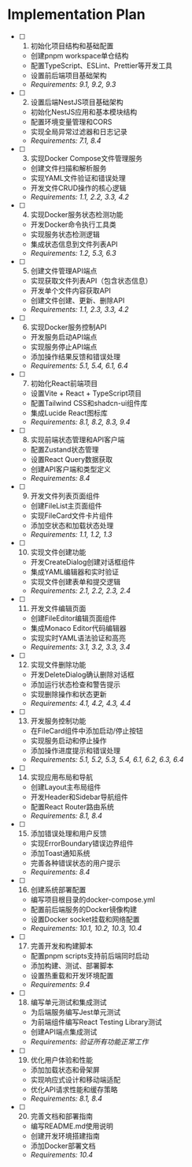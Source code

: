 # Implementation Plan

- [ ] 1. 初始化项目结构和基础配置
  - 创建pnpm workspace单仓结构
  - 配置TypeScript、ESLint、Prettier等开发工具
  - 设置前后端项目基础架构
  - _Requirements: 9.1, 9.2, 9.3_

- [ ] 2. 设置后端NestJS项目基础架构
  - 初始化NestJS应用和基本模块结构
  - 配置环境变量管理和CORS
  - 实现全局异常过滤器和日志记录
  - _Requirements: 7.1, 8.4_

- [ ] 3. 实现Docker Compose文件管理服务
  - 创建文件扫描和解析服务
  - 实现YAML文件验证和错误处理
  - 开发文件CRUD操作的核心逻辑
  - _Requirements: 1.1, 2.2, 3.3, 4.2_

- [ ] 4. 实现Docker服务状态检测功能
  - 开发Docker命令执行工具类
  - 实现服务状态检测逻辑
  - 集成状态信息到文件列表API
  - _Requirements: 1.2, 5.3, 6.3_

- [ ] 5. 创建文件管理API端点
  - 实现获取文件列表API（包含状态信息）
  - 开发单个文件内容获取API
  - 创建文件创建、更新、删除API
  - _Requirements: 1.1, 2.3, 3.3, 4.2_

- [ ] 6. 实现Docker服务控制API
  - 开发服务启动API端点
  - 实现服务停止API端点
  - 添加操作结果反馈和错误处理
  - _Requirements: 5.1, 5.4, 6.1, 6.4_

- [ ] 7. 初始化React前端项目
  - 设置Vite + React + TypeScript项目
  - 配置Tailwind CSS和shadcn-ui组件库
  - 集成Lucide React图标库
  - _Requirements: 8.1, 8.2, 8.3, 9.4_

- [ ] 8. 实现前端状态管理和API客户端
  - 配置Zustand状态管理
  - 设置React Query数据获取
  - 创建API客户端和类型定义
  - _Requirements: 8.4_

- [ ] 9. 开发文件列表页面组件
  - 创建FileList主页面组件
  - 实现FileCard文件卡片组件
  - 添加空状态和加载状态处理
  - _Requirements: 1.1, 1.2, 1.3_

- [ ] 10. 实现文件创建功能
  - 开发CreateDialog创建对话框组件
  - 集成YAML编辑器和实时验证
  - 实现文件创建表单和提交逻辑
  - _Requirements: 2.1, 2.2, 2.3, 2.4_

- [ ] 11. 开发文件编辑页面
  - 创建FileEditor编辑页面组件
  - 集成Monaco Editor代码编辑器
  - 实现实时YAML语法验证和高亮
  - _Requirements: 3.1, 3.2, 3.3, 3.4_

- [ ] 12. 实现文件删除功能
  - 开发DeleteDialog确认删除对话框
  - 添加运行状态检查和警告提示
  - 实现删除操作和状态更新
  - _Requirements: 4.1, 4.2, 4.3, 4.4_

- [ ] 13. 开发服务控制功能
  - 在FileCard组件中添加启动/停止按钮
  - 实现服务启动和停止操作
  - 添加操作进度提示和错误处理
  - _Requirements: 5.1, 5.2, 5.3, 5.4, 6.1, 6.2, 6.3, 6.4_

- [ ] 14. 实现应用布局和导航
  - 创建Layout主布局组件
  - 开发Header和Sidebar导航组件
  - 配置React Router路由系统
  - _Requirements: 8.1, 8.4_

- [ ] 15. 添加错误处理和用户反馈
  - 实现ErrorBoundary错误边界组件
  - 添加Toast通知系统
  - 完善各种错误状态的用户提示
  - _Requirements: 8.4_

- [ ] 16. 创建系统部署配置
  - 编写项目根目录的docker-compose.yml
  - 配置前后端服务的Docker镜像构建
  - 设置Docker socket挂载和网络配置
  - _Requirements: 10.1, 10.2, 10.3, 10.4_

- [ ] 17. 完善开发和构建脚本
  - 配置pnpm scripts支持前后端同时启动
  - 添加构建、测试、部署脚本
  - 设置热重载和开发环境配置
  - _Requirements: 9.4_

- [ ] 18. 编写单元测试和集成测试
  - 为后端服务编写Jest单元测试
  - 为前端组件编写React Testing Library测试
  - 创建API端点集成测试
  - _Requirements: 验证所有功能正常工作_

- [ ] 19. 优化用户体验和性能
  - 添加加载状态和骨架屏
  - 实现响应式设计和移动端适配
  - 优化API请求性能和缓存策略
  - _Requirements: 8.1, 8.4_

- [ ] 20. 完善文档和部署指南
  - 编写README.md使用说明
  - 创建开发环境搭建指南
  - 添加Docker部署文档
  - _Requirements: 10.4_